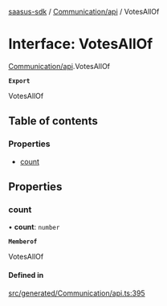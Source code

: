 [saasus-sdk](../README.md) / [Communication/api](../modules/Communication_api.md) / VotesAllOf

# Interface: VotesAllOf

[Communication/api](../modules/Communication_api.md).VotesAllOf

**`Export`**

VotesAllOf

## Table of contents

### Properties

- [count](Communication_api.VotesAllOf.md#count)

## Properties

### count

• **count**: `number`

**`Memberof`**

VotesAllOf

#### Defined in

[src/generated/Communication/api.ts:395](https://github.com/saasus-platform/saasus-sdk-javascript/blob/c6c266c/src/generated/Communication/api.ts#L395)
